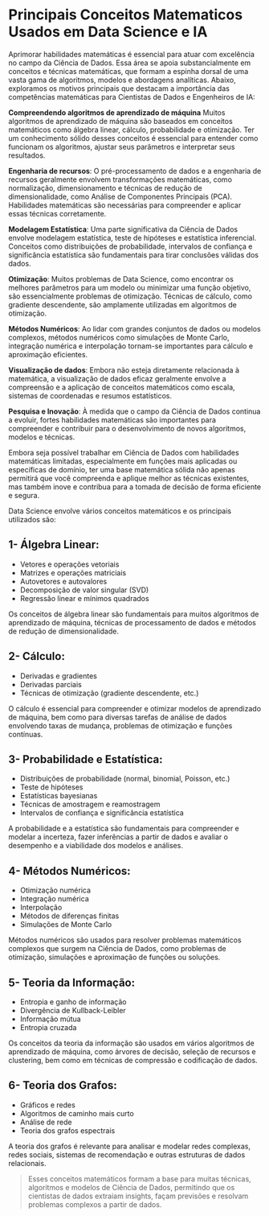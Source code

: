 # Principais Conceitos Matematicos Usados em Data Science e IA

Aprimorar habilidades matemáticas é essencial para atuar com excelência no campo da Ciência de Dados. Essa área se apoia substancialmente em conceitos e técnicas matemáticas, que formam a espinha dorsal de uma vasta gama de algoritmos, modelos e abordagens analíticas. Abaixo, exploramos os motivos principais que destacam a importância das competências matemáticas para Cientistas de Dados e Engenheiros de IA:

**Compreendendo algoritmos de aprendizado de máquina**
Muitos algoritmos de aprendizado de máquina são baseados em conceitos matemáticos como álgebra linear, cálculo, probabilidade e otimização. Ter um conhecimento sólido desses conceitos é essencial para entender como funcionam os algoritmos, ajustar seus parâmetros e interpretar seus resultados.

**Engenharia de recursos**: O pré-processamento de dados e a engenharia de recursos geralmente envolvem transformações matemáticas, como normalização, dimensionamento e técnicas de redução de dimensionalidade, como Análise de Componentes Principais (PCA). Habilidades matemáticas são necessárias para compreender e aplicar essas técnicas corretamente.

**Modelagem Estatística**: Uma parte significativa da Ciência de Dados envolve modelagem estatística, teste de hipóteses e estatística inferencial. Conceitos como distribuições de probabilidade, intervalos de confiança e significância estatística são fundamentais para tirar conclusões válidas dos dados.

**Otimização**: Muitos problemas de Data Science, como encontrar os melhores parâmetros para um modelo ou minimizar uma função objetivo, são essencialmente problemas de otimização. Técnicas de cálculo, como gradiente descendente, são amplamente utilizadas em algoritmos de otimização.

**Métodos Numéricos**: Ao lidar com grandes conjuntos de dados ou modelos complexos, métodos numéricos como simulações de Monte Carlo, integração numérica e interpolação tornam-se importantes para cálculo e aproximação eficientes.

**Visualização de dados**: Embora não esteja diretamente relacionada à matemática, a visualização de dados eficaz geralmente envolve a compreensão e a aplicação de conceitos matemáticos como escala, sistemas de coordenadas e resumos estatísticos.

**Pesquisa e Inovação**: À medida que o campo da Ciência de Dados continua a evoluir, fortes habilidades matemáticas são importantes para compreender e contribuir para o desenvolvimento de novos algoritmos, modelos e técnicas.

Embora seja possível trabalhar em Ciência de Dados com habilidades matemáticas limitadas, especialmente em funções mais aplicadas ou específicas de domínio, ter uma base matemática sólida não apenas permitirá que você compreenda e aplique melhor as técnicas existentes, mas também inove e contribua para a tomada de decisão de forma eficiente e segura.

Data Science envolve vários conceitos matemáticos e os principais utilizados são:

## 1- Álgebra Linear:
- Vetores e operações vetoriais
- Matrizes e operações matriciais
- Autovetores e autovalores
- Decomposição de valor singular (SVD)
- Regressão linear e mínimos quadrados

Os conceitos de álgebra linear são fundamentais para muitos algoritmos de aprendizado de máquina, técnicas de processamento de dados e métodos de redução de dimensionalidade.

## 2- Cálculo:
- Derivadas e gradientes
- Derivadas parciais
- Técnicas de otimização (gradiente descendente, etc.)

O cálculo é essencial para compreender e otimizar modelos de aprendizado de máquina, bem como para diversas tarefas de análise de dados envolvendo taxas de mudança, problemas de otimização e funções contínuas.

## 3- Probabilidade e Estatística:
- Distribuições de probabilidade (normal, binomial, Poisson, etc.)
- Teste de hipóteses
- Estatísticas bayesianas
- Técnicas de amostragem e reamostragem
- Intervalos de confiança e significância estatística

A probabilidade e a estatística são fundamentais para compreender e modelar a incerteza, fazer inferências a partir de dados e avaliar o desempenho e a viabilidade dos modelos e análises.

## 4- Métodos Numéricos:
- Otimização numérica
- Integração numérica
- Interpolação
- Métodos de diferenças finitas
- Simulações de Monte Carlo

Métodos numéricos são usados para resolver problemas matemáticos complexos que surgem na Ciência de Dados, como problemas de otimização, simulações e aproximação de funções ou soluções.

## 5- Teoria da Informação:
- Entropia e ganho de informação
- Divergência de Kullback-Leibler
- Informação mútua
- Entropia cruzada

Os conceitos da teoria da informação são usados em vários algoritmos de aprendizado de máquina, como árvores de decisão, seleção de recursos e clustering, bem como em técnicas de compressão e codificação de dados.

## 6- Teoria dos Grafos:
- Gráficos e redes
- Algoritmos de caminho mais curto
- Análise de rede
- Teoria dos grafos espectrais

A teoria dos grafos é relevante para analisar e modelar redes complexas, redes sociais, sistemas de recomendação e outras estruturas de dados relacionais.

> Esses conceitos matemáticos formam a base para muitas técnicas, algoritmos e modelos de Ciência de Dados, permitindo que os cientistas de dados extraiam insights, façam previsões e resolvam problemas complexos a partir de dados.

